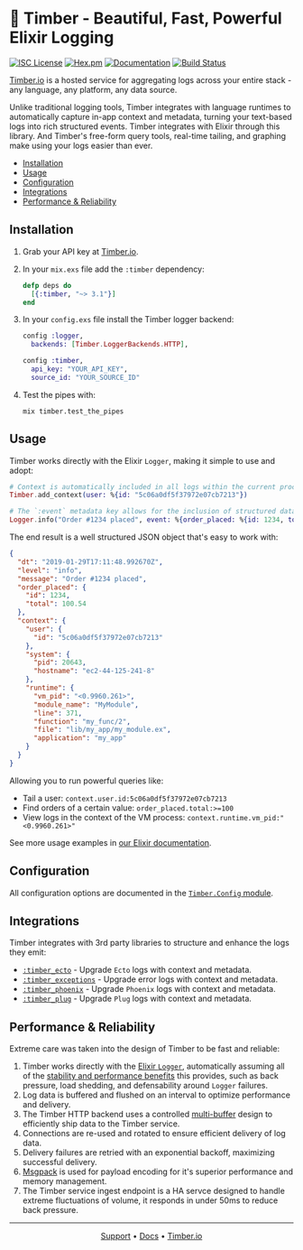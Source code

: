 # 🌲 Timber - Beautiful, Fast, Powerful Elixir Logging

[![ISC License](https://img.shields.io/badge/license-ISC-ff69b4.svg)](LICENSE.md)
[![Hex.pm](https://img.shields.io/hexpm/v/timber.svg?maxAge=18000=plastic)](https://hex.pm/packages/timber)
[![Documentation](https://img.shields.io/badge/hexdocs-latest-blue.svg)](https://hexdocs.pm/timber/index.html)
[![Build Status](https://travis-ci.org/timberio/timber-elixir.svg?branch=master)](https://travis-ci.org/timberio/timber-elixir)

[Timber.io][timber] is a hosted service for aggregating logs across your entire stack -
any language, any platform, any data source.

Unlike traditional logging tools, Timber integrates with language runtimes to automatically
capture in-app context and metadata, turning your text-based logs into rich structured events.
Timber integrates with Elixir through this library. And Timber's free-form query tools, real-time
tailing, and graphing make using your logs easier than ever.

* [Installation](#installation)
* [Usage](#usage)
* [Configuration](#configuration)
* [Integrations](#integrations)
* [Performance & Reliability](#performance--reliability)

## Installation

1. Grab your API key at [Timber.io][signup].

2. In your `mix.exs` file add the `:timber` dependency:

    ```elixir
    defp deps do
      [{:timber, "~> 3.1"}]
    end
    ```

3. In your `config.exs` file install the Timber logger backend:

    ```elixir
    config :logger,
      backends: [Timber.LoggerBackends.HTTP],

    config :timber,
      api_key: "YOUR_API_KEY",
      source_id: "YOUR_SOURCE_ID"
    ```

4. Test the pipes with:

    ```shell
    mix timber.test_the_pipes
    ```

## Usage

Timber works directly with the Elixir `Logger`, making it simple to use and adopt:

  ```elixir
  # Context is automatically included in all logs within the current process
  Timber.add_context(user: %{id: "5c06a0df5f37972e07cb7213"})

  # The `:event` metadata key allows for the inclusion of structured data
  Logger.info("Order #1234 placed", event: %{order_placed: %{id: 1234, total: 100.54}})
  ```

The end result is a well structured JSON object that's easy to work with:

  ```json
  {
    "dt": "2019-01-29T17:11:48.992670Z",
    "level": "info",
    "message": "Order #1234 placed",
    "order_placed": {
      "id": 1234,
      "total": 100.54
    },
    "context": {
      "user": {
        "id": "5c06a0df5f37972e07cb7213"
      },
      "system": {
        "pid": 20643,
        "hostname": "ec2-44-125-241-8"
      },
      "runtime": {
        "vm_pid": "<0.9960.261>",
        "module_name": "MyModule",
        "line": 371,
        "function": "my_func/2",
        "file": "lib/my_app/my_module.ex",
        "application": "my_app"
      }
    }
  }
  ```

Allowing you to run powerful queries like:

* Tail a user: `context.user.id:5c06a0df5f37972e07cb7213`
* Find orders of a certain value: `order_placed.total:>=100`
* View logs in the context of the VM process: `context.runtime.vm_pid:"<0.9960.261>"`

See more usage examples in [our Elixir documentation][docs].

## Configuration

All configuration options are documented in the [`Timber.Config` module][config].

## Integrations

Timber integrates with 3rd party libraries to structure and enhance the logs they emit:

* [`:timber_ecto`](https://github.com/timberio/timber-elixir-ecto) - Upgrade `Ecto` logs with context and metadata.
* [`:timber_exceptions`](https://github.com/timberio/timber-elixir-exceptions) - Upgrade error logs with context and metadata.
* [`:timber_phoenix`](https://github.com/timberio/timber-elixir-phoenix) - Upgrade `Phoenix` logs with context and metadata.
* [`:timber_plug`](https://github.com/timberio/timber-elixir-plug) - Upgrade `Plug` logs with context and metadata.

## Performance & Reliability

Extreme care was taken into the design of Timber to be fast and reliable:

1. Timber works directly with the [Elixir `Logger`][elixir_logger], automatically assuming all of
   the [stability and performance benefits][elixir_logger_runtime_configuration] this provides,
   such as back pressure, load shedding, and defensability around `Logger` failures.
2. Log data is buffered and flushed on an interval to optimize performance and delivery.
3. The Timber HTTP backend uses a controlled [multi-buffer][multi_buffer] design to efficiently
   ship data to the Timber service.
4. Connections are re-used and rotated to ensure efficient delivery of log data.
5. Delivery failures are retried with an exponential backoff, maximizing successful delivery.
6. [Msgpack][msgpack] is used for payload encoding for it's superior performance and memory
   management.
7. The Timber service ingest endpoint is a HA servce designed to handle extreme fluctuations of
   volume, it responds in under 50ms to reduce back pressure.

---

<p align="center">
<a href="mailto:support@timber.io">Support</a> &bull;
<a href="https://docs.timber.io/languages/elixir">Docs</a> &bull;
<a href="https://timber.io">Timber.io</a>
</p>

[config]: https://hexdocs.pm/timber/Timber.Config.html#content
[docs]: https://docs.timber.io/languages/elixir
[elixir_logger]: https://hexdocs.pm/logger/master/Logger.html
[elixir_logger_runtime_configuration]: https://hexdocs.pm/logger/master/Logger.html#module-runtime-configuration
[msgpack]: https://msgpack.org/index.html
[multi_buffer]: https://en.wikipedia.org/wiki/Multiple_buffering
[signup]: https://app.timber.io
[timber]: https://timber.io
